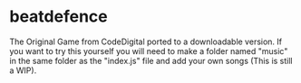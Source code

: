 # beatdefence
The Original Game from CodeDigital ported to a downloadable version.
 If you want to try this yourself you will need to make a folder named "music" in the same folder as the "index.js" file and add your own songs (This is still a WIP).
